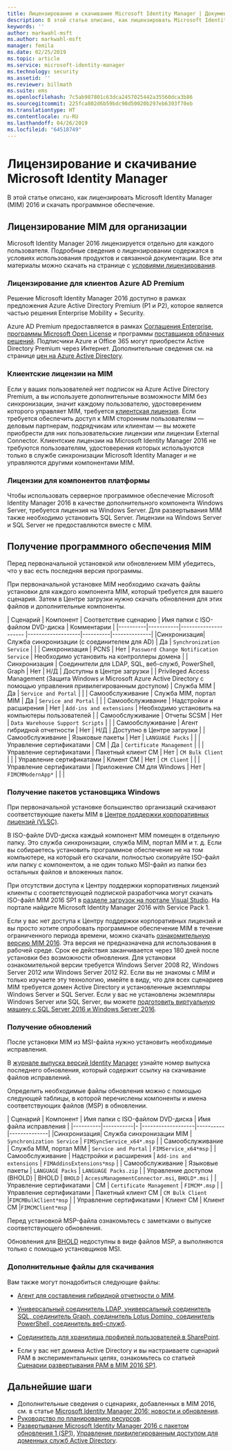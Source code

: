 ```yaml
---
title: Лицензирование и скачивание Microsoft Identity Manager | Документация Майкрософт
description: В этой статье описано, как лицензировать Microsoft Identity Manager (MIM) 2016 и скачать программное обеспечение.
keywords: ''
author: markwahl-msft
ms.author: markwahl-msft
manager: femila
ms.date: 02/25/2019
ms.topic: article
ms.service: microsoft-identity-manager
ms.technology: security
ms.assetid: ''
ms.reviewer: billmath
ms.suite: ems
ms.openlocfilehash: 7c5ab987801c63dca2457025442a35560dca3b86
ms.sourcegitcommit: 225fca802d6b59bdc98d50020b297eb6393f70eb
ms.translationtype: HT
ms.contentlocale: ru-RU
ms.lasthandoff: 04/26/2019
ms.locfileid: "64518749"
---
```

# <a name="microsoft-identity-manager-2016-licensing-and-downloads"></a>Лицензирование и скачивание Microsoft Identity Manager

В этой статье описано, как лицензировать Microsoft Identity Manager (MIM) 2016 и скачать программное обеспечение.

## <a name="licensing-mim-for-your-organization"></a>Лицензирование MIM для организации

Microsoft Identity Manager 2016 лицензируется отдельно для каждого пользователя.  Подробные сведения о лицензировании содержатся в условиях использования продуктов и связанной документации. Все эти материалы можно скачать на странице с [условиями лицензирования](https://www.microsoft.com/en-us/licensing/product-licensing/products.aspx).

### <a name="licensing-for-azure-ad-premium-customers"></a>Лицензирование для клиентов Azure AD Premium

Решение Microsoft Identity Manager 2016 доступно в рамках предложения Azure Active Directory Premium (P1 и P2), которое является частью решения Enterprise Mobility + Security.

Azure AD Premium предоставляется в рамках [Соглашения Enterprise](https://www.microsoft.com/en-us/licensing/licensing-programs/enterprise.aspx), [программы Microsoft Open License](https://www.microsoft.com/en-us/licensing/licensing-programs/open-license.aspx) и программы [поставщиков облачных решений](https://go.microsoft.com/fwlink/?LinkId=614968&clcid=0x409). Подписчики Azure и Office 365 могут приобрести Active Directory Premium через Интернет.  Дополнительные сведения см. на странице [цен на Azure Active Directory](https://azure.microsoft.com/en-us/pricing/details/active-directory/).

### <a name="mim-cals"></a>Клиентские лицензии на MIM

Если у ваших пользователей нет подписок на Azure Active Directory Premium, а вы используете дополнительные возможности MIM без синхронизации, значит каждому пользователю, удостоверением которого управляет MIM, требуется [клиентская лицензия](https://www.microsoft.com/en-us/licensing/product-licensing/client-access-license.aspx). Если требуется обеспечить доступ к MIM сторонним пользователям — деловым партнерам, подрядчикам или клиентам — вы можете приобрести для них пользовательские лицензии или лицензии External Connector. Клиентские лицензии на Microsoft Identity Manager 2016 не требуются пользователям, удостоверения которых используются только в службе синхронизации Microsoft Identity Manager и не управляются другими компонентами MIM.

### <a name="licenses-for-platform-components"></a>Лицензии для компонентов платформы

Чтобы использовать серверное программное обеспечение Microsoft Identity Manager 2016 в качестве дополнительного компонента Windows Server, требуется лицензия на Windows Server. Для развертывания MIM также необходимо установить SQL Server.  Лицензии на Windows Server и SQL Server не предоставляются вместе с MIM.

## <a name="obtaining-mim-software"></a>Получение программного обеспечения MIM

Перед первоначальной установкой или обновлением MIM убедитесь, что у вас есть последняя версия программы.

При первоначальной установке MIM необходимо скачать файлы установки для каждого компонента MIM, который требуется для вашего сценария. Затем в Центре загрузки нужно скачать обновления для этих файлов и дополнительные компоненты.


| Сценарий | Компонент | Соответствие сценарию | Имя папки с ISO-файлом DVD-диска | Комментарии |
|----------|-----------|---------------------   |-------------------|----------|--------------|
|Синхронизация| Служба синхронизации (с соединителем для AD) | Да | `Synchronization Service` | |
| Синхронизация | PCNS | Нет | `Password Change Notification Service` |  Необходимо установить на контроллеры домена |
| Синхронизация | Соединители для LDAP, SQL, веб-служб, PowerShell, Graph | Нет | Н/Д | Доступны в Центре загрузки |
| Privileged Access Management (Защита Windows и Microsoft Azure Active Directory с помощью управления привилегированным доступом) | Служба MIM | Да | `Service and Portal` | |
| Самообслуживание | Служба MIM, портал MIM | Да | `Service and Portal` | |
| Самообслуживание | Надстройки и расширения | Нет | `Add-ins and extensions` | Необходимо установить на компьютеры пользователей |
| Самообслуживание | Отчеты SCSM | Нет | `Data Warehouse Support Scripts` | |
| Самообслуживание | Агент гибридной отчетности | Нет | Н/Д | Доступно в Центре загрузки |
| Самообслуживание | Языковые пакеты | Нет | `LANGUAGE Packs` | |
| Управление сертификатами | CM | Да | `Certificate Management` | |
| Управление сертификатами | Пакетный клиент CM | Нет | `CM Bulk Client` | |
| Управление сертификатами | Клиент CM | Нет | `CM Client`  | |
| Управление сертификатами | Приложение CM для Windows | Нет | `FIMCMModernApp*` | | |

### <a name="obtaining-windows-installer-packages"></a>Получение пакетов установщика Windows

При первоначальной установке большинство организаций скачивают соответствующие пакеты MIM в [Центре поддержки корпоративных лицензий (VLSC)](https://www.microsoft.com/licensing/servicecenter/default.aspx). 


В ISO-файле DVD-диска каждый компонент MIM помещен в отдельную папку. Это служба синхронизации, служба MIM, портал MIM и т. д. Если вы собираетесь установить программное обеспечение не на том компьютере, на который его скачали, полностью скопируйте ISO-файл или папку с компонентом, а не один только MSI-файл из папки без остальных файлов и вложенных папок.

При отсутствии доступа к Центру поддержки корпоративных лицензий клиенты с соответствующей подпиской разработчика могут скачать ISO-файл MIM 2016 SP1 в [разделе загрузок на портале Visual Studio](https://my.visualstudio.com/Downloads?q=Microsoft%20Identity%20Manager%202016%20with%20Service%20Pack%201&pgroup=).  На портале найдите Microsoft Identity Manager 2016 with Service Pack 1.  

Если у вас нет доступа к Центру поддержки корпоративных лицензий и вы просто хотите опробовать программное обеспечение MIM в течение ограниченного периода времени, можно скачать [ознакомительную версию MIM 2016](https://www.microsoft.com/en-us/download/details.aspx?id=48244). Эта версия не предназначена для использования в рабочей среде. Срок ее действия заканчивается через 180 дней после установки без возможности обновления. Для установки ознакомительной версии требуется Windows Server 2008 R2, Windows Server 2012 или Windows Server 2012 R2.  Если вы не знакомы с MIM и только изучаете эту технологию, имейте в виду, что для всех сценариев MIM требуется домен Active Directory и установленные экземпляры Windows Server и SQL Server. Если у вас не установлены экземпляры Windows Server или SQL Server, вы можете [подготовить виртуальную машину с SQL Server 2016 и Windows Server 2016](https://azure.microsoft.com/en-us/blog/azure-images-sql-server-2016-on-windows-server-2016/).

### <a name="obtaining-updates"></a>Получение обновлений

После установки MIM из MSI-файла нужно установить необходимые исправления.

В [журнале выпуска версий Identity Manager](./reference/version-history.md) узнайте номер выпуска последнего обновления, который содержит ссылку на скачивание файлов исправлений.

Определить необходимые файлы обновления можно с помощью следующей таблицы, в которой перечислены компоненты и имена соответствующих файлов (MSP) в обновлении.

| Сценарий | Компонент | Имя папки с ISO-файлом DVD-диска | Имя файла исправления |
|----------|-----------|-   |-------------------|----------|--------------|
|Синхронизация| Служба синхронизации MIM | `Synchronization Service` | `FIMSyncService_x64*.msp` |
| Самообслуживание | Служба MIM, портал MIM | `Service and Portal` | `FIMService_x64*msp` |
| Самообслуживание | Надстройки и расширения | `Add-ins and extensions` | `FIMAddinsExtensions*msp` |
| Самообслуживание | Языковые пакеты | `LANGUAGE Packs` | `LANGUAGE Packs.zip` |
| Управление доступом (BHOLD) | BHOLD | `BHOLD` | `AccessManagementConnector.msi`, `BHOLD*.msi` |
| Управление сертификатами | CM |  `Certificate Management` | `FIMCM*.msp` |
| Управление сертификатами | Пакетный клиент CM |  `CM Bulk Client` |`FIMCMBulkClient*msp` |
| Управление сертификатами | Клиент CM | Клиент CM |`FIMCMClient*msp` |

Перед установкой MSP-файла ознакомьтесь с заметками о выпуске соответствующего обновления.

Обновления для [BHOLD](https://www.microsoft.com/en-us/download/details.aspx?id=55950) недоступны в виде файлов MSP, а выполняются только с помощью установщиков MSI.

### <a name="additional-downloads"></a>Дополнительные файлы для скачивания

Вам также могут понадобиться следующие файлы:

- [Агент для составления гибридной отчетности о MIM](https://www.microsoft.com/download/details.aspx?id=55112).

- [Универсальный соединитель LDAP, универсальный соединитель SQL, соединитель Graph, соединитель Lotus Domino, соединитель PowerShell, соединитель веб-служб](http://go.microsoft.com/fwlink/?LinkId=717495).

- [Соединитель для хранилища профилей пользователей в SharePoint](https://www.microsoft.com/en-us/download/details.aspx?id=41164).

- Если у вас нет домена Active Directory и вы настраиваете сценарий PAM в экспериментальных целях, ознакомьтесь со статьей [Сценарии развертывания PAM в MIM 2016 SP1](sp1-deployment-scripts.md).

## <a name="next-steps"></a>Дальнейшие шаги

- Дополнительные сведения о сценариях, добавленных в MIM 2016, см. в статье [Microsoft Identity Manager 2016: новости и обновления](microsoft-identity-manager-2016.md).
- [Руководство по планированию ресурсов](capacity-planning-guide.md).
- [Развертывание Microsoft Identity Manager 2016 с пакетом обновления 1 (SP1)](microsoft-identity-manager-deploy.md), [Управление привилегированным доступом для доменных служб Active Directory](./pam/privileged-identity-management-for-active-directory-domain-services.md).

